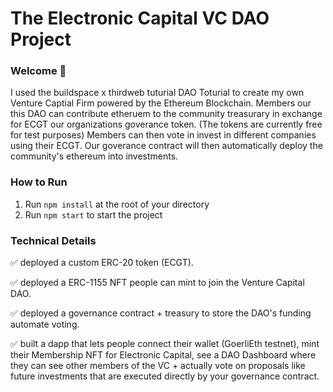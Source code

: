 # The Electronic Capital VC DAO Project

### **Welcome 👋**
I used the buildspace x thirdweb tuturial DAO Toturial to create my own Venture Captial Firm powered by the Ethereum Blockchain.
Members our this DAO can contribute etheruem to the community treasurary in exchange for ECGT our organizations goverance token. 
(The tokens are currently free for test purposes) Members can then vote in invest in different companies using their ECGT. Our goverance contract will then automatically deploy the community's ethereum into investments.


### **How to Run**
1. Run `npm install` at the root of your directory
2. Run `npm start` to start the project


### **Technical Details**
✅ deployed a custom ERC-20 token (ECGT).

✅ deployed a ERC-1155 NFT people can mint to join the Venture Capital DAO.

✅ deployed a governance contract + treasury to store the DAO's funding automate voting.

✅ built a dapp that lets people connect their wallet (GoerliEth testnet), mint their Membership NFT for Electronic Capital, see a DAO Dashboard where they can see other members of the VC + actually vote on proposals like future investments that are executed directly by your governance contract.
